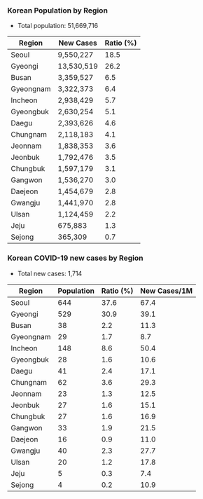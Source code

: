 ### Korean Population by Region
* Total population: 51,669,716

| Region | New Cases | Ratio (%) |
| ------ | ---------- | --------- |
| Seoul | 9,550,227 | 18.5 |
| Gyeongi | 13,530,519 | 26.2 |
| Busan | 3,359,527 | 6.5 |
| Gyeongnam | 3,322,373 | 6.4 |
| Incheon | 2,938,429 | 5.7 |
| Gyeongbuk | 2,630,254 | 5.1 |
| Daegu | 2,393,626 | 4.6 |
| Chungnam | 2,118,183 | 4.1 |
| Jeonnam | 1,838,353 | 3.6 |
| Jeonbuk | 1,792,476 | 3.5 |
| Chungbuk | 1,597,179 | 3.1 |
| Gangwon | 1,536,270 | 3.0 |
| Daejeon | 1,454,679 | 2.8 |
| Gwangju | 1,441,970 | 2.8 |
| Ulsan | 1,124,459 | 2.2 |
| Jeju | 675,883 | 1.3 |
| Sejong | 365,309 | 0.7 |

### **Korean COVID-19**  new cases by Region
* Total new cases: 1,714

| Region | Population | Ratio (%) |  New Cases/1M |
| ------ | ---------- | --------- |  ------------ |
| Seoul | 644 | 37.6 | 67.4
| Gyeongi | 529 | 30.9 | 39.1
| Busan | 38 | 2.2 | 11.3
| Gyeongnam | 29 | 1.7 | 8.7
| Incheon | 148 | 8.6 | 50.4
| Gyeongbuk | 28 | 1.6 | 10.6
| Daegu | 41 | 2.4 | 17.1
| Chungnam | 62 | 3.6 | 29.3
| Jeonnam | 23 | 1.3 | 12.5
| Jeonbuk | 27 | 1.6 | 15.1
| Chungbuk | 27 | 1.6 | 16.9
| Gangwon | 33 | 1.9 | 21.5
| Daejeon | 16 | 0.9 | 11.0
| Gwangju | 40 | 2.3 | 27.7
| Ulsan | 20 | 1.2 | 17.8
| Jeju | 5 | 0.3 | 7.4
| Sejong | 4 | 0.2 | 10.9